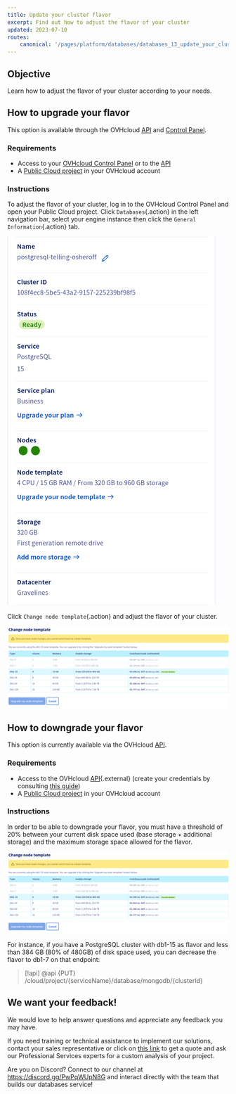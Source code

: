 ```yaml
---
title: Update your cluster flavor
excerpt: Find out how to adjust the flavor of your cluster
updated: 2023-07-10
routes:
    canonical: '/pages/platform/databases/databases_13_update_your_cluster_flavor'
---
```


## Objective

Learn how to adjust the flavor of your cluster according to your needs.

## How to upgrade your flavor

This option is available through the OVHcloud [API](https://api.ovh.com/console/) and [Control Panel](https://www.ovh.com/auth/?action=gotomanager&from=https://www.ovh.com/fr/&ovhSubsidiary=fr).

### Requirements

- Access to your [OVHcloud Control Panel](https://www.ovh.com/auth/?action=gotomanager&from=https://www.ovh.com/fr/&ovhSubsidiary=fr) or to the [API](https://api.ovh.com/console/)
- A [Public Cloud project](https://www.ovhcloud.com/fr/public-cloud/) in your OVHcloud account

### Instructions

To adjust the flavor of your cluster, log in to the OVHcloud Control Panel and open your Public Cloud project. Click `Databases`{.action} in the left navigation bar, select your engine instance then click the `General Information`{.action} tab.

![Cluster overview](images/cluster_overview.png)

Click `Change node template`{.action} and adjust the flavor of your cluster.

![Change node template](images/flavor_change_view.png)

## How to downgrade your flavor

This option is currently available via the OVHcloud [API](https://api.ovh.com/console/).

### Requirements

- Access to the OVHcloud [API](https://api.ovh.com/){.external} (create your credentials by consulting [this guide](/pages/account/api/first-steps))
- A [Public Cloud project](https://www.ovhcloud.com/fr/public-cloud/) in your OVHcloud account

### Instructions

In order to be able to downgrade your flavor, you must have a threshold of 20% between your current disk space used (base storage + additional storage) and the maximum storage space allowed for the flavor.

![Change node template](images/flavor_change_view.png)

For instance, if you have a PostgreSQL cluster with db1-15 as flavor and less than 384 GB (80% of 480GB) of disk space used, you can decrease the flavor to db1-7 on that endpoint:

> [!api]
> @api {PUT} /cloud/project/{serviceName}/database/mongodb/{clusterId}

## We want your feedback!

We would love to help answer questions and appreciate any feedback you may have.

If you need training or technical assistance to implement our solutions, contact your sales representative or click on [this link](https://www.ovhcloud.com/fr/professional-services/) to get a quote and ask our Professional Services experts for a custom analysis of your project.

Are you on Discord? Connect to our channel at <https://discord.gg/PwPqWUpN8G> and interact directly with the team that builds our databases service!
